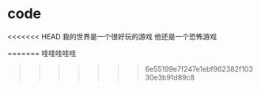 # code
<<<<<<< HEAD
我的世界是一个很好玩的游戏
他还是一个恐怖游戏

=======
哇哇哇哇哇
>>>>>>> 6e55199e7f247e1ebf962382f10330e3b91d89c8
